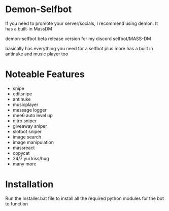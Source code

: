 # Demon-Selfbot
If you need to promote your server/socials, I recommend using demon. It has a built-in MassDM

demon-selfbot
beta release version for my discord selfbot/MASS-DM

basically has everything you need for a selfbot plus more has a built in antinuke and music player too

# Noteable Features
- snipe
- editsnipe
- antinuke
- musicplayer
- message logger
- mee6 auto level up
- nitro sniper
- giveaway sniper
- slotbot sniper
- image search
- image manipulation
- massreact
- copycat
- 24/7 yui kiss/hug
- many more

# Installation

Run the Installer.bat file to install all the required python modules for the bot to function 
